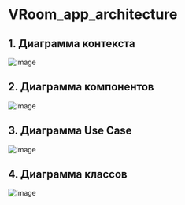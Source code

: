 # VRoom_app_architecture

## 1. Диаграмма контекста

![image](https://user-images.githubusercontent.com/113284506/233922910-ab90f38c-6a55-414c-a458-b27f56c065ed.png)


## 2. Диаграмма компонентов

![image](https://user-images.githubusercontent.com/113284506/233986733-a28e7dc3-8ccb-4675-bbb0-a4e81c0b5d46.png)

## 3. Диаграмма Use Case

![image](https://user-images.githubusercontent.com/113284506/234593633-1d581edd-06ac-453b-b0d9-03d4bb6a8119.png)


## 4. Диаграмма классов

![image](https://user-images.githubusercontent.com/113284506/234597938-7e18c4cb-d057-4c4e-ae0e-646ec85fa0c1.png)
